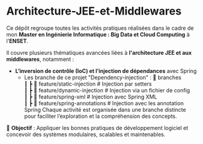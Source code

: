 # **Architecture-JEE-et-Middlewares**  

Ce dépôt regroupe toutes les activités pratiques réalisées dans le cadre de mon **Master en Ingénierie Informatique : Big Data et Cloud Computing** à l'**ENSET**.  

Il couvre plusieurs thématiques avancées liées à **l'architecture JEE et aux middlewares**, notamment :  
- **L’inversion de contrôle (IoC) et l’injection de dépendances** avec Spring  
    - Les branche de ce projet "Dependency-injection" :
        📂 branches  
 ┃ ┣ 🔹 feature/static-injection  # Injection par setters  
 ┃ ┣ 🔹 feature/dynamic-injection # Injection via un fichier de config  
 ┃ ┣ 🔹 feature/spring-xml  # Injection avec Spring XML  
 ┃ ┣ 🔹 feature/spring-annotations # Injection avec les annotation Spring
Chaque activité est organisée dans une branche distincte pour faciliter l’exploration et la compréhension des concepts.  

🚀 **Objectif** : Appliquer les bonnes pratiques de développement logiciel et concevoir des systèmes modulaires, scalables et maintenables.
